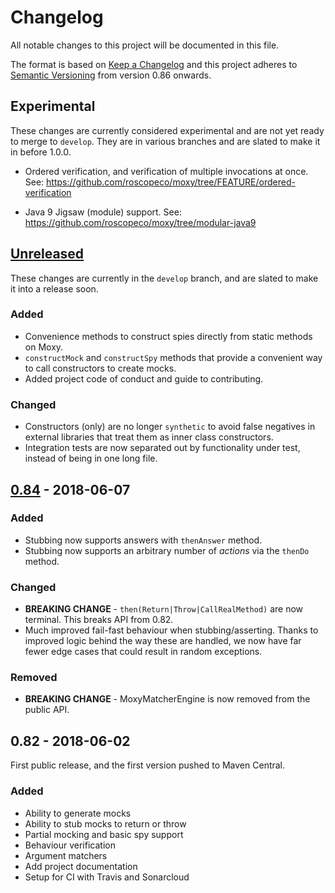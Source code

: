 # Changelog

All notable changes to this project will be documented in this file.

The format is based on [Keep a Changelog](http://keepachangelog.com/en/1.0.0/)
and this project adheres to [Semantic Versioning](http://semver.org/spec/v2.0.0.html)
from version 0.86 onwards.

## Experimental

These changes are currently considered experimental and are not yet ready
to merge to `develop`. They are in various branches and are slated to
make it in before 1.0.0.

- Ordered verification, and verification of multiple invocations at once.
  See: https://github.com/roscopeco/moxy/tree/FEATURE/ordered-verification
  
- Java 9 Jigsaw (module) support.
  See: https://github.com/roscopeco/moxy/tree/modular-java9

## [Unreleased]

These changes are currently in the `develop` branch, and are slated
to make it into a release soon.

### Added

- Convenience methods to construct spies directly from static methods
  on Moxy.
- `constructMock` and `constructSpy` methods that provide a
  convenient way to call constructors to create mocks.
- Added project code of conduct and guide to contributing.

### Changed

- Constructors (only) are no longer `synthetic` to avoid false
  negatives in external libraries that treat them as inner class
  constructors.
- Integration tests are now separated out by functionality under
  test, instead of being in one long file.
   
## [0.84] - 2018-06-07

### Added

- Stubbing now supports answers with `thenAnswer` method.
- Stubbing now supports an arbitrary number of _actions_
  via the `thenDo` method.

### Changed

- **BREAKING CHANGE** - `then(Return|Throw|CallRealMethod)` are
  now terminal. This breaks API from 0.82.
- Much improved fail-fast behaviour when stubbing/asserting.
  Thanks to improved logic behind the way these are handled,
  we now have far fewer edge cases that could result in random
  exceptions.
  
### Removed

- **BREAKING CHANGE** - MoxyMatcherEngine is now removed from the 
  public API.

## 0.82 - 2018-06-02

First public release, and the first version pushed to Maven Central.

### Added

- Ability to generate mocks
- Ability to stub mocks to return or throw
- Partial mocking and basic spy support
- Behaviour verification
- Argument matchers
- Add project documentation
- Setup for CI with Travis and Sonarcloud

[Unreleased]: https://github.com/roscopeco/moxy/compare/v0.84...develop
[0.84]: https://github.com/olivierlacan/keep-a-changelog/compare/v0.82...v0.84
